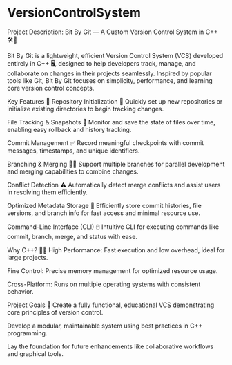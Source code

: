 # VersionControlSystem
 
Project Description: Bit By Git — A Custom Version Control System in C++ 🛠️📂

Bit By Git is a lightweight, efficient Version Control System (VCS) developed entirely in C++ 🖥️, designed to help developers track, manage, and collaborate on changes in their projects seamlessly. Inspired by popular tools like Git, Bit By Git focuses on simplicity, performance, and learning core version control concepts.

Key Features 🚀
Repository Initialization 📁
Quickly set up new repositories or initialize existing directories to begin tracking changes.

File Tracking & Snapshots 📑
Monitor and save the state of files over time, enabling easy rollback and history tracking.

Commit Management ✅
Record meaningful checkpoints with commit messages, timestamps, and unique identifiers.

Branching & Merging 🌿🔀
Support multiple branches for parallel development and merging capabilities to combine changes.

Conflict Detection ⚠️
Automatically detect merge conflicts and assist users in resolving them efficiently.

Optimized Metadata Storage 💾
Efficiently store commit histories, file versions, and branch info for fast access and minimal resource use.

Command-Line Interface (CLI) 🖱️
Intuitive CLI for executing commands like commit, branch, merge, and status with ease.

Why C++? 🧑‍💻
High Performance: Fast execution and low overhead, ideal for large projects.

Fine Control: Precise memory management for optimized resource usage.

Cross-Platform: Runs on multiple operating systems with consistent behavior.

Project Goals 🎯
Create a fully functional, educational VCS demonstrating core principles of version control.

Develop a modular, maintainable system using best practices in C++ programming.

Lay the foundation for future enhancements like collaborative workflows and graphical tools.

